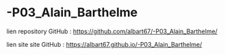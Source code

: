 # -P03_Alain_Barthelme

lien repository GitHub : https://github.com/albart67/-P03_Alain_Barthelme/

lien site site GitHub : https://albart67.github.io/-P03_Alain_Barthelme/
